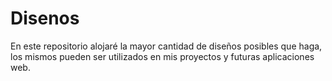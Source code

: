 # Disenos
 En este repositorio alojaré la mayor cantidad de diseños posibles que haga, los mismos pueden ser utilizados en mis proyectos y futuras aplicaciones web.
